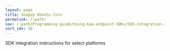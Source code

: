 ```yaml
---
layout: page
title: Snappy Ubuntu Core
permalink: /:path/
nav: /:path/Programming-guide/Using-Kaa-endpoint-SDKs/SDK-integration-instructions/SDK-Ubuntu-Snappy
sort_idx: 10
---
```


SDK integration instructions for select platforms